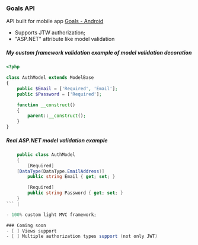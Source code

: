 ### Goals API

API built  for mobile app [Goals - Android](https://github.com/NarminaS/Goals-Android "Goals - Android")

- Supports JTW authorization;
- "ASP.NET" attribute like model validation 

##### My custom framework validation example of model validation decoration
```php
<?php

class AuthModel extends ModelBase 
{
    public $Email = ['Required', 'Email'];
    public $Password = ['Required'];

    function __construct()
    {
        parent::__construct();
    }
}

```

##### Real ASP.NET model validation example 

```csharp
    public class AuthModel
    {
        [Required]
	[DataType(DataType.EmailAddress)]
        public string Email { get; set; }

        [Required]
        public string Password { get; set; }
    }
``` | 

- 100% custom light MVC framework;

### Coming soon
- [ ] Views support
- [ ] Multiple authorization types support (not only JWT)
